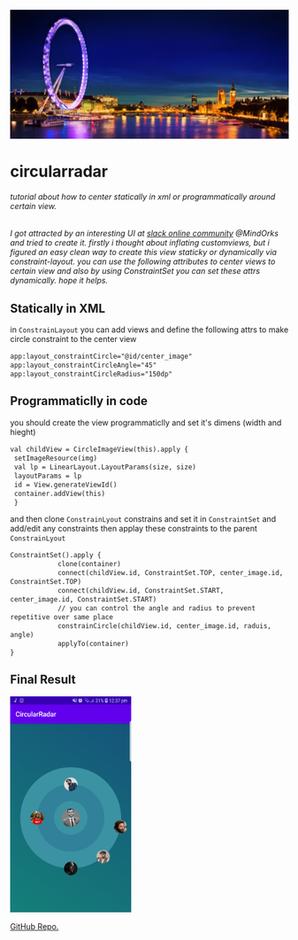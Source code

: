 ![circularradar](https://github.com/abualgait/CircularRadarBlog/blob/master/the-london-eye-landscape-night.jpg)

# circularradar

###### *tutorial about how to center statically in xml or programmatically around certain view.* 

*I got attracted by an interesting UI at [slack online community](https://mindorks-community.slack.com/archives/CK0TXAAQ2/p1585893166005300) @MindOrks and tried to create it.
firstly i thought about inflating customviews, but i figured an easy clean way to create this view staticky or dynamically via constraint-layout.
you can use the following attributes to center views to certain view and also by using ConstraintSet you can set these attrs dynamically.
hope it helps.*

Statically in XML
------
in ```ConstrainLayout``` you can add views and define the following attrs to make circle constraint to the center view  
```
app:layout_constraintCircle="@id/center_image"
app:layout_constraintCircleAngle="45"
app:layout_constraintCircleRadius="150dp"
```     
Programmaticlly in code
------
you should create the view programmaticlly and set it's dimens (width and hieght) 

 ```
 val childView = CircleImageView(this).apply {
  setImageResource(img)
  val lp = LinearLayout.LayoutParams(size, size)
  layoutParams = lp
  id = View.generateViewId()
  container.addView(this)
  }
```

and then clone ```ConstrainLyout``` constrains and set it in ```ConstraintSet``` and add/edit any constraints then applay these constraints to the parent ```ConstrainLyout```
```
ConstraintSet().apply {
            clone(container)
            connect(childView.id, ConstraintSet.TOP, center_image.id, ConstraintSet.TOP)
            connect(childView.id, ConstraintSet.START, center_image.id, ConstraintSet.START)
            // you can control the angle and radius to prevent repetitive over same place
            constrainCircle(childView.id, center_image.id, raduis, angle)
            applyTo(container)
}
```

Final Result
------
<img src="https://github.com/abualgait/CircularRadar/blob/master/circular_radar.png" height="390" >

[GitHub Repo.](https://github.com/abualgait/CircularRadar)


 
 
